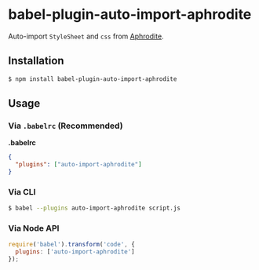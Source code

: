 # babel-plugin-auto-import-aphrodite

Auto-import `StyleSheet` and `css` from [Aphrodite](https://github.com/Khan/aphrodite).

## Installation

```sh
$ npm install babel-plugin-auto-import-aphrodite
```

## Usage

### Via `.babelrc` (Recommended)

**.babelrc**

```json
{
  "plugins": ["auto-import-aphrodite"]
}
```

### Via CLI

```sh
$ babel --plugins auto-import-aphrodite script.js
```

### Via Node API

```javascript
require('babel').transform('code', {
  plugins: ['auto-import-aphrodite']
});
```
